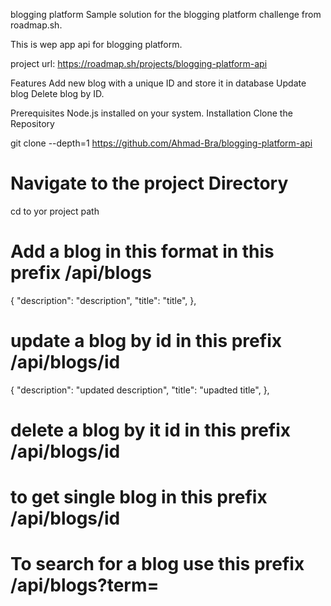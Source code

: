 blogging platform
Sample solution for the blogging platform challenge from roadmap.sh.

This is wep app api for blogging platform.

project url: https://roadmap.sh/projects/blogging-platform-api

Features
Add new blog with a unique ID and store it in database
Update blog
Delete blog by ID.

Prerequisites
Node.js installed on your system.
Installation
Clone the Repository

git clone --depth=1 https://github.com/Ahmad-Bra/blogging-platform-api

# Navigate to the project Directory
cd  to yor project path


# Add a blog in this format in this prefix /api/blogs
{
        "description": "description",
        "title": "title",
},

# update a blog by id in this prefix /api/blogs/id
{
        "description": "updated description",
        "title": "upadted title",
},

# delete a blog by it id in this prefix /api/blogs/id

# to get single blog in this prefix /api/blogs/id

# To search for a blog use this prefix /api/blogs?term=


 
